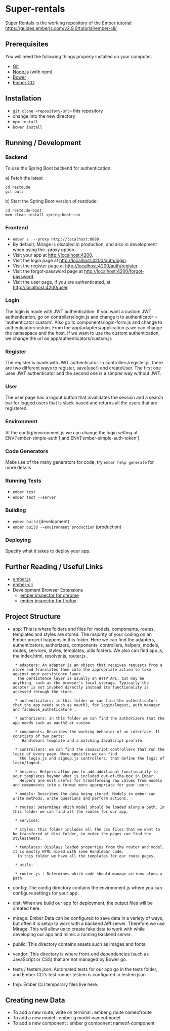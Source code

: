 # Super-rentals

Super Rentals is the working repository of the Ember tutorial: https://guides.emberjs.com/v2.9.0/tutorial/ember-cli/

## Prerequisites

You will need the following things properly installed on your computer.

* [Git](http://git-scm.com/)
* [Node.js](http://nodejs.org/) (with npm)
* [Bower](http://bower.io/)
* [Ember CLI](http://www.ember-cli.com/)


## Installation

* `git clone <repository-url>` this repository
* change into the new directory
* `npm install`
* `bower install`


## Running / Development

### Backend

To use the Spring Boot backend for authentication:

a) Fetch the latest
 
```
cd restdude
git pull
```

b) Start the Spring Boot version of restdude:

```
cd restdude-boot
mvn clean install spring-boot:run
```

### Frontend

* `ember s  --proxy http://localhost:8080`
* By default, Mirage is disabled in production, and also in development when using the -proxy option.
* Visit your app at [http://localhost:4200](http://localhost:4200).
* Visit the login page at [http://localhost:4200/auth/login](http://localhost:4200/auth/login).
* Visit the register page at [http://localhost:4200/auth/register](http://localhost:4200/auth/register).
* Visit the forgot-password page at [http://localhost:4200/forgot-password](http://localhost:4200/auth/forgot-password).
* Visit the user page, if you are authenticated, at [http://localhost:4200/user](http://localhost:4200/auth/user).

### Login

The login is made with JWT authentication. If you want a custom JWT authentication, go on controllers/login.js and change it to authenticator = 'authenticator:custom'. Also go to components/login-form.js and change to authenticator:custom. From the app/adapters/application.js we can change the namespace and the host. If we want to use the custom authentication, we change the url on app/authenticators/custom.js

### Register

The register is made with JWT authenticator. In controllers/register.js, there are two different ways to register, save(user) and createUser. The first one uses JWT authenticator and the second one is a simpler way without JWT.

### User

The user page has a logout button that invalidates the session and a search bar for logged users that is slack-based and returns all the users that are registered.

### Environment 

At the config/environment.js we can change the login setting at   ENV['ember-simple-auth'] and ENV['ember-simple-auth-token'].


### Code Generators

Make use of the many generators for code, try `ember help generate` for more details

### Running Tests

* `ember test`
* `ember test --server`

### Building

* `ember build` (development)
* `ember build --environment production` (production)

### Deploying

Specify what it takes to deploy your app.

## Further Reading / Useful Links

* [ember.js](http://emberjs.com/)
* [ember-cli](http://www.ember-cli.com/)
* Development Browser Extensions
  * [ember inspector for chrome](https://chrome.google.com/webstore/detail/ember-inspector/bmdblncegkenkacieihfhpjfppoconhi)
  * [ember inspector for firefox](https://addons.mozilla.org/en-US/firefox/addon/ember-inspector/)

## Project Structure

 * app: This is where folders and files for models, components, routes, templates and styles are stored. 
 The majority of your coding on an Ember project happens in this folder. Here we can find the adapters, authenticators,
 authorizers, components, controllers, helpers, models, routes, services, styles, templates, utils folders. We also can find
 app.js, the index.html, resolver.js, router.js . 
 

        * adapters: An adapter is an object that receives requests from a store and translates them into the appropriate action to take against your persistence layer.
         The persistence layer is usually an HTTP API, but may be anything, such as the browser's local storage. Typically the adapter is not invoked directly instead its functionality is accessed through the store.

        * authenticators: in this folder we can find the authenticators that the app needs such as oauth2, for login/logout, auth_manager and facebook_autheticatore .

        * authorizers: in this folder we can find the authorizers that the app needs such as oauth2 or custom. 

        * components: Describes the working behavior of an interface. It constists of two parts:
           Handlebars template and a matching JavaScript profile. 
        
        * controllers: we can find the JavaScript controllers that run the logic of every page. More specific we can find
          the login.js and signup.js controllers, that define the logic of login/logout.

        * helpers: Helpers allow you to add additional functionality to your templates beyond what is included out-of-the-box in Ember.
          Helpers are most useful for transforming raw values from models and components into a format more appropriate for your users.

        * models: Describes the data being stored. Models in ember can write methods, write questions and perform actions.

        * routes: Determines which model should be loaded along a path. In this folder we can find all the routes for our app. 

        * services: 

        * styles: this folder includes all the css files that we want to be transfered at dist folder, in order the pages can find the stylessheets.

        * templates: Displays loaded properties from the router and model. It is mostly HTML mixed with some Handlebar code.
         In this folder we have all the templates for our route pages. 

        * utils:  

        * router.js : Determines which code should manage actions along a path
 * config: The config directory contains the environment.js where you can configure settings for your app.

 * dist: When we build our app for deployment, the output files will be created here.

 * mirage: Ember Data can be configured to save data in a variety of ways, but often it is setup to work with a backend API server. Therefore we use Mirage. 
   This will allow us to create fake data to work with while developing our app and mimic a running backend server.

 * public: This directory contains assets such as images and fonts.

 * vendor: This directory is where front-end dependencies (such as JavaScript or CSS) that are not managed by Bower go.
 
 * tests / testem.json: Automated tests for our app go in the tests folder, and Ember CLI's test runner testem is configured in testem.json

 * tmp: Ember CLI temporary files live here. 

## Creating new Data 
 * To add a new route, write on terminal : ember g route nameofroute
 * To add a new model : ember g model nameofmodel 
 *  To add a new component : ember g component nameof-component 
